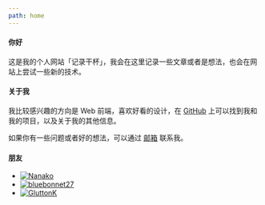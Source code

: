 ```yaml
---
path: home
---
```


#### 你好

这是我的个人网站「记录干杯」，我会在这里记录一些文章或者是想法，也会在网站上尝试一些新的技术。

#### 关于我

我比较感兴趣的方向是 Web 前端，喜欢好看的设计，在 [GitHub](https://github.com/Lifeni "@Lifeni") 上可以找到我和我的项目，以及关于我的其他信息。

如果你有一些问题或者好的想法，可以通过 [邮箱](mailto:liangfengning@foxmail.com "liangfengning@foxmail.com") 联系我。

#### 朋友

- [![Nanako](https://file.lifeni.life/avatar/friends/Nanako.jpg "Nanako")](https://tanakarino.cn/ "Nanako")
- [![bluebonnet27](https://file.lifeni.life/avatar/friends/bluebonnet27.jpg "bluebonnet27")](https://blog.bluebonnet27.xyz/ "bluebonnet27")
- [![GluttonK](https://file.lifeni.life/avatar/friends/GluttonK.jpg "GluttonK")](https://blog.csdn.net/GluttonK/ "GluttonK")